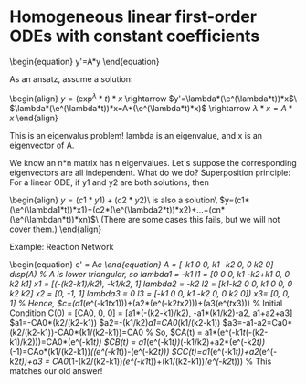 # Homogeneous linear first-order ODEs with constant coefficients

\begin{equation}
y'=A*y
\end{equation}

As an ansatz, assume a solution: 

\begin{align}
$y=(\exp^\lambda*t)*x$ \rightarrow $y'=\lambda*(\e^(\lambda*t))*x$\\
$\lambda*(\e^(\lambda*t))*x=A*(\e^(\lambda*t)*x)$ \rightarrow $\lambda*x=A*x$
\end{align}

 This is an eigenvalus problem! lambda is an eigenvalue, and x is an eigenvector of A.

We know an n*n matrix has n eigenvalues. Let's suppose the corresponding eigenvectors are all independent. What do we do?
Superposition principle: For a linear ODE, if y1 and y2 are both solutions, then

\begin{align}
$y=(c1*y1)+(c2*y2)$\\
is also a solution\\
$y=(c1*(\e^(\lambda1*t))*x1)+(c2*(\e^(\lambda2*t))*x2)+...+(cn*(\e^(\lambdan*t))*xn)$\\
(There are some cases this fails, but we will not cover them.)
\end{align}


Example: Reaction Network

\begin{equation}
c' = A*c
\end{equation}
A = [-k1 0 0, k1 -k2 0, 0 k2 0]
disp(A)
% A is lower triangular, so
lambda1 = -k1 
l1 = [0 0 0, k1 -k2+k1 0, 0 k2 k1]
x1 = [(-(k2-k1)/k2), -k1/k2, 1]
lambda2 = -k2
l2 = [k1-k2 0 0, k1 0 0, 0 k2 k2]
x2 = [0, -1, 1]
lambda3 = 0
l3 = [-k1 0 0, k1 -k2 0, 0 k2 0])
x3= [0, 0, 1]
% Hence,
$c=(a1*(e^(-k1*t*x1)))+(a2*(e^(-k2*t*x2)))+(a3(e^(*t*x3)))
% Initial Condition
C(0) = [CA0, 0, 0] = [a1*(-(k2-k1)/k2), -a1*(k1/k2)-a2, a1+a2+a3]
$a1=-CA0*(k2/(k2-k1))
$a2=-(k1/k2)*a1=CA0*(k1/(k2-k1))
$a3=-a1-a2=Ca0*(k2/(k2-k1))-CA0*(k1/(k2-k1))=CA0
% So,
$CA(t) = a1*(e^(-k1*t*(-(k2-k1)/k2)))=CA0*(e^(-k1*t))
$CB(t) = a1*(e^(-k1*t))*(-k1/k2)+a2*(e^(-k2*t))*(-1)=CAo*(k1/(k2-k1))*((e^(-k1*t))-(e^(-k2*t)))
$CC(t)=a1*(e^(-k1*t))+a2*(e^(-k2*t))+a3 = CA0*(1-(k2/(k2-k1))*(e^(-k1*t))+(k1/(k2-k1))*(e^(-k2*t)))
% This matches our old answer!